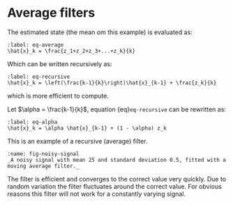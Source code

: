 # Average filters

The estimated state (the mean om this example) is evaluated as:

```{math}
:label: eq-average
\hat{x}_k = \frac{z_1+z_2+z_3+...+z_k}{k}
```

Which can be written recursively as:
 
```{math}
:label: eq-recursive
\hat{x}_k = \left(\frac{k-1}{k}\right)\hat{x}_{k-1} + \frac{z_k}{k}
```
which is more efficient to compute.

Let $\alpha = \frac{k-1}{k}$, equation {eq}`eq-recursive` can be rewritten as:

```{math}
:label: eq-alpha
\hat{x}_k = \alpha \hat{x}_{k-1} + (1 - \alpha) z_k
```

This is an example of a recursive (average) filter. 

```{figure} image-8.png
:name: fig-noisy-signal
_A noisy signal with mean 25 and standard deviation 0.5, fitted with a moving average filter._
```

The filter is efficient and converges to the correct value very quickly. Due to random variation the filter fluctuates around the correct value. For obvious reasons this filter will not work for a constantly varying signal.